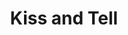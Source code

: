 ---
title: Kiss and Tell
year: 1944
opening_date: 1944-10-20
closing_date: 1944-10-27
layout: productions
image:
image_caption:
image_credit:
playbill: 
category: 
Theatre: Theatre Jacksonville
Venue: Little Theatre
cast:
  Bill Franklin: Mark Bartlett
  Corliss Archer: Boots Royall
  Dexter Franklin: Edward Glenn
  Dorothy Pringle: Eusebia Logue
  Harry Archer: Arthur Gutman
  Janet Archer: Molly Carewe
  Louise: Rose Marie Schosser
  Lt. Lenny Archer: Brad Crandall, Jr.
  Mary Franklin: Louise Tennant, Sr.
  Mildred Pringle: Patricia Sheldon
  Moronica: Pud
  Mr. Willard: Harold R. Johnson
  Private Earhart: Robert Dreher
  Raymond Pringle: Perry Odom
  Robert Pringle: Lloyd T. Boortz
  Uncle George: William Schosser
crew:
  Box Office:
    - A.V. Lopez
    - Raymond C. Winstead
    - Brilla Snead
    - Elizabeth Hulett
  Crew:
    - Ann Knight
    - Elmo Lehman
    - Ensign Bruce Nyland
    - Irma Jean Manning
    - John Diamond
    - Louise Tennent
    - Molly Austin
    - Mr. T.H. Tennent
  Crew Manager: Don Sheldon
  Director: Marcella Cisney
  Make-up: Irma Stockwell
  Music: Irma Jean Manning
  Posters: Patty Poock
  Program Advertising: William Schosser
  Properties:
    - Lois Davidson
    - Soula Smith
  Stage Manager: Eusebia Logue
  Staging Chairman: George Henning
  Technical Director: Henry Kurth
  Wardrobe:
    - Dorothy Duggan
    - Louise Tennant
orchestra:
external_links:
---